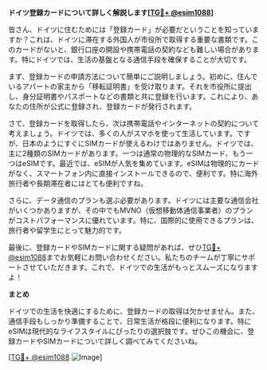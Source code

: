 **ドイツ登録カードについて詳しく解説します[[TG💪+ @esim1088](https://t.me/s/esim1088)]**

皆さん、ドイツに住むためには「登録カード」が必要だということを知っていますか？これは、ドイツに滞在する外国人が市役所で取得する重要な書類です。このカードがないと、銀行口座の開設や携帯電話の契約なども難しい場合があります。特にドイツでは、生活の基盤となる通信手段を確保することが大切です。

まず、登録カードの申請方法について簡単にご説明しましょう。初めに、住んでいるアパートの家主から「移転証明書」を受け取ります。それを市役所に提出し、身分証明書やパスポートなどの書類と共に登録を行います。これにより、あなたの住所が公式に登録され、登録カードが発行されます。

さて、登録カードを取得したら、次は携帯電話やインターネットの契約について考えましょう。ドイツでは、多くの人がスマホを使って生活しています。ですが、日本のようにすぐにSIMカードが使えるわけではありません。ドイツでは、主に2種類のSIMカードがあります。一つは通常の物理的なSIMカード、もう一つはeSIMです。最近では、eSIMが人気を集めています。eSIMは物理的にカードがなく、スマートフォン内に直接インストールできるので、便利です。特に海外旅行者や長期滞在者にはとても便利ですね。

さらに、データ通信のプランも選ぶ必要があります。ドイツには主要な通信会社がいくつかありますが、その中でもMVNO（仮想移動体通信事業者）のプランがコストパフォーマンスに優れています。特に、国際的に使用できるプランは、旅行者や留学生にとって魅力的です。

最後に、登録カードやSIMカードに関する疑問があれば、ぜひ[TG💪+ @esim1088](https://t.me/s/esim1088)までお気軽にお問い合わせください。私たちのチームが丁寧にサポートさせていただきます。これで、ドイツでの生活がもっとスムーズになりますよ！

**まとめ**

ドイツでの生活を快適にするために、登録カードの取得は欠かせません。また、通信手段もしっかり準備することで、日常生活が格段に便利になります。特にeSIMは現代的なライフスタイルにぴったりの選択肢です。ぜひこの機会に、登録カードやSIMカードについて詳しく調べてみてくださいね。

[[TG💪+ @esim1088](https://t.me/s/esim1088) ![Image](https://i.postimg.cc/Y0z9fWf4/image.png)]